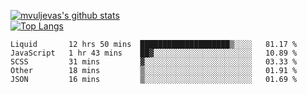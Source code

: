 [![mvuljevas's github stats](https://github-readme-stats.vercel.app/api?username=mvuljevas&show_icons=true&theme=dracula)](https://www.mvuljevas.com)
<br>
[![Top Langs](https://github-readme-stats.vercel.app/api/top-langs/?username=mvuljevas&theme=dracula)](https://www.mvuljevas.com)

<!--START_SECTION:waka-->
```text
Liquid       12 hrs 50 mins  ████████████████████▒░░░░   81.17 % 
JavaScript   1 hr 43 mins    ██▓░░░░░░░░░░░░░░░░░░░░░░   10.89 % 
SCSS         31 mins         ▓░░░░░░░░░░░░░░░░░░░░░░░░   03.33 % 
Other        18 mins         ▒░░░░░░░░░░░░░░░░░░░░░░░░   01.91 % 
JSON         16 mins         ▒░░░░░░░░░░░░░░░░░░░░░░░░   01.69 % 
```
<!--END_SECTION:waka-->
